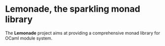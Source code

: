 # Lemonade, the sparkling monad library

The **Lemonade** project aims at providing a comprehensive monad
library for OCaml module system.
